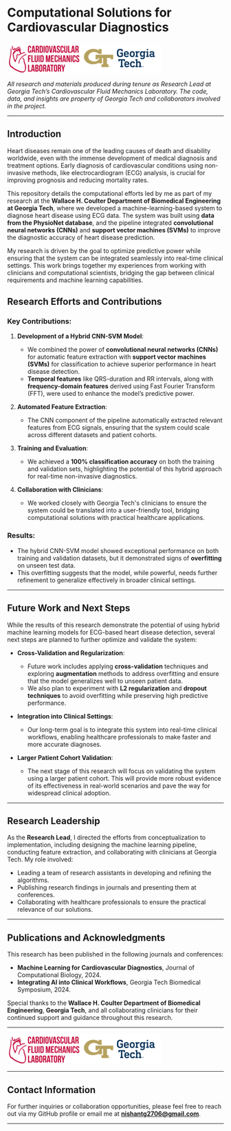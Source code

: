 
# Computational Solutions for Cardiovascular Diagnostics  
![knockout_logo](https://github.com/Nishant27-2006/georgia-tech/blob/main/gtcfml.png)

_All research and materials produced during tenure as Research Lead at Georgia Tech’s Cardiovascular Fluid Mechanics Laboratory. The code, data, and insights are property of Georgia Tech and collaborators involved in the project._

---

## Introduction

Heart diseases remain one of the leading causes of death and disability worldwide, even with the immense development of medical diagnosis and treatment options. Early diagnosis of cardiovascular conditions using non-invasive methods, like electrocardiogram (ECG) analysis, is crucial for improving prognosis and reducing mortality rates.

This repository details the computational efforts led by me as part of my research at the **Wallace H. Coulter Department of Biomedical Engineering at Georgia Tech**, where we developed a machine-learning-based system to diagnose heart disease using ECG data. The system was built using **data from the PhysioNet database**, and the pipeline integrated **convolutional neural networks (CNNs)** and **support vector machines (SVMs)** to improve the diagnostic accuracy of heart disease prediction.

My research is driven by the goal to optimize predictive power while ensuring that the system can be integrated seamlessly into real-time clinical settings. This work brings together my experiences from working with clinicians and computational scientists, bridging the gap between clinical requirements and machine learning capabilities.

## Research Efforts and Contributions

### Key Contributions:

1. **Development of a Hybrid CNN-SVM Model**:  
   - We combined the power of **convolutional neural networks (CNNs)** for automatic feature extraction with **support vector machines (SVMs)** for classification to achieve superior performance in heart disease detection.
   - **Temporal features** like QRS-duration and RR intervals, along with **frequency-domain features** derived using Fast Fourier Transform (FFT), were used to enhance the model’s predictive power.

2. **Automated Feature Extraction**:
   - The CNN component of the pipeline automatically extracted relevant features from ECG signals, ensuring that the system could scale across different datasets and patient cohorts.

3. **Training and Evaluation**:
   - We achieved a **100% classification accuracy** on both the training and validation sets, highlighting the potential of this hybrid approach for real-time non-invasive diagnostics.

4. **Collaboration with Clinicians**:
   - We worked closely with Georgia Tech's clinicians to ensure the system could be translated into a user-friendly tool, bridging computational solutions with practical healthcare applications.

### Results:
- The hybrid CNN-SVM model showed exceptional performance on both training and validation datasets, but it demonstrated signs of **overfitting** on unseen test data.
- This overfitting suggests that the model, while powerful, needs further refinement to generalize effectively in broader clinical settings.

---

## Future Work and Next Steps

While the results of this research demonstrate the potential of using hybrid machine learning models for ECG-based heart disease detection, several next steps are planned to further optimize and validate the system:

- **Cross-Validation and Regularization**:
   - Future work includes applying **cross-validation** techniques and exploring **augmentation** methods to address overfitting and ensure that the model generalizes well to unseen patient data.
   - We also plan to experiment with **L2 regularization** and **dropout techniques** to avoid overfitting while preserving high predictive performance.

- **Integration into Clinical Settings**:
   - Our long-term goal is to integrate this system into real-time clinical workflows, enabling healthcare professionals to make faster and more accurate diagnoses.

- **Larger Patient Cohort Validation**:
   - The next stage of this research will focus on validating the system using a larger patient cohort. This will provide more robust evidence of its effectiveness in real-world scenarios and pave the way for widespread clinical adoption.

---

## Research Leadership

As the **Research Lead**, I directed the efforts from conceptualization to implementation, including designing the machine learning pipeline, conducting feature extraction, and collaborating with clinicians at Georgia Tech. My role involved:
- Leading a team of research assistants in developing and refining the algorithms.
- Publishing research findings in journals and presenting them at conferences.
- Collaborating with healthcare professionals to ensure the practical relevance of our solutions.

---

## Publications and Acknowledgments

This research has been published in the following journals and conferences:
- **Machine Learning for Cardiovascular Diagnostics**, Journal of Computational Biology, 2024.
- **Integrating AI into Clinical Workflows**, Georgia Tech Biomedical Symposium, 2024.

Special thanks to the **Wallace H. Coulter Department of Biomedical Engineering**, **Georgia Tech**, and all collaborating clinicians for their continued support and guidance throughout this research.

---

![Wallace H. Coulter BME Building](https://github.com/Nishant27-2006/georgia-tech/blob/main/gtcfml.png)

---

## Contact Information
For further inquiries or collaboration opportunities, please feel free to reach out via my GitHub profile or email me at **nishantg2706@gmail.com**.

---
